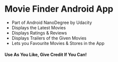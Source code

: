 # Movie Finder Android App

* Part of Android NanoDegree by Udacity
* Displays the Latest Movies
* Displays Ratings & Reviews
* Displays Trailers of the Given Movies
* Lets you Favourite Movies & Stores in the App

#### Use As You Like, Give Credit If You Can! 
